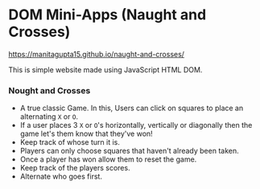 # DOM Mini-Apps (Naught and Crosses)

https://manitagupta15.github.io/naught-and-crosses/

This is simple website made using JavaScript HTML DOM.

### Nought and Crosses

- A true classic Game. In this, Users can click on squares to place an alternating `X` or `O`.
- If a user places 3 `X` or `O`'s horizontally, vertically or diagonally then the game let's them know that they've won!
- Keep track of whose turn it is.
- Players can only choose squares that haven't already been taken.
- Once a player has won allow them to reset the game.
- Keep track of the players scores.
- Alternate who goes first.
